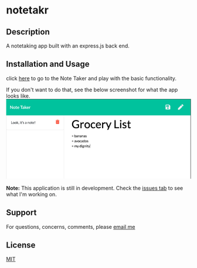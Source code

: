# notetakr

## Description
A notetaking app built with an express.js back end.

## Installation and Usage
click [here](https://arcane-wave-64105.herokuapp.com/) to go to the Note Taker and play with the basic functionality.

If you don't want to do that, see the below screenshot for what the app looks like.
<img src='./public/assets/images/Screenshot.png' alt='Note Taker in action'/>

**Note:** 
This application is still in development. Check the [issues tab](https://github.com/rawagschal/notetakr/issues) to see what I'm working on.

## Support
For questions, concerns, comments, please [email me](mailto:rawagschal@gmail.com)

## License
[MIT](https://opensource.org/licenses/MIT)
